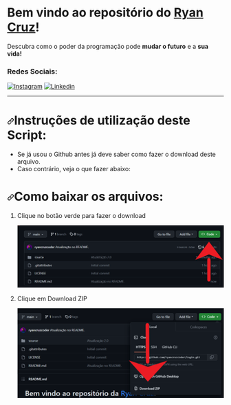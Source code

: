 <h1>Bem vindo ao repositório do <a href="https://www.instagram.com/_ryancruzzz/">Ryan Cruz</a>!</h1>
<p dir="auto">Descubra como o poder da programação pode <strong>mudar o futuro</strong> e a <strong>sua vida!</strong></p>
<h3 dir="auto">Redes Sociais:</h3>

[![Instagram](https://img.shields.io/badge/Instagram-E4405F?style=for-the-badge&logo=instagram&logoColor=white)](https://www.instagram.com/ryancruzcoder)
[![Linkedin](https://img.shields.io/badge/LinkedIn-0077B5?style=for-the-badge&logo=linkedin&logoColor=white)](https://www.linkedin.com/in/ryan-cruz-010398264/)

<hr>
<h1 tabindex="-1" dir="auto"><a id="user-content-instruções-de-como-usar-este-script" class="anchor" aria-hidden="true" href="#instruções-de-como-usar-este-script"><svg class="octicon octicon-link" viewBox="0 0 16 16" version="1.1" width="16" height="16" aria-hidden="true"><path d="m7.775 3.275 1.25-1.25a3.5 3.5 0 1 1 4.95 4.95l-2.5 2.5a3.5 3.5 0 0 1-4.95 0 .751.751 0 0 1 .018-1.042.751.751 0 0 1 1.042-.018 1.998 1.998 0 0 0 2.83 0l2.5-2.5a2.002 2.002 0 0 0-2.83-2.83l-1.25 1.25a.751.751 0 0 1-1.042-.018.751.751 0 0 1-.018-1.042Zm-4.69 9.64a1.998 1.998 0 0 0 2.83 0l1.25-1.25a.751.751 0 0 1 1.042.018.751.751 0 0 1 .018 1.042l-1.25 1.25a3.5 3.5 0 1 1-4.95-4.95l2.5-2.5a3.5 3.5 0 0 1 4.95 0 .751.751 0 0 1-.018 1.042.751.751 0 0 1-1.042.018 1.998 1.998 0 0 0-2.83 0l-2.5 2.5a1.998 1.998 0 0 0 0 2.83Z"></path></svg></a>Instruções de utilização deste Script:</h1>
<ul dir="auto">
<li>Se já usou o Github antes já deve saber como fazer o download deste arquivo.</li>
<li>Caso contrário, veja o que fazer abaixo:</li>
</ul>
<h1 tabindex="-1" dir="auto"><a id="user-content-como-baixar-os-arquivos" class="anchor" aria-hidden="true" href="#como-baixar-os-arquivos"><svg class="octicon octicon-link" viewBox="0 0 16 16" version="1.1" width="16" height="16" aria-hidden="true"><path d="m7.775 3.275 1.25-1.25a3.5 3.5 0 1 1 4.95 4.95l-2.5 2.5a3.5 3.5 0 0 1-4.95 0 .751.751 0 0 1 .018-1.042.751.751 0 0 1 1.042-.018 1.998 1.998 0 0 0 2.83 0l2.5-2.5a2.002 2.002 0 0 0-2.83-2.83l-1.25 1.25a.751.751 0 0 1-1.042-.018.751.751 0 0 1-.018-1.042Zm-4.69 9.64a1.998 1.998 0 0 0 2.83 0l1.25-1.25a.751.751 0 0 1 1.042.018.751.751 0 0 1 .018 1.042l-1.25 1.25a3.5 3.5 0 1 1-4.95-4.95l2.5-2.5a3.5 3.5 0 0 1 4.95 0 .751.751 0 0 1-.018 1.042.751.751 0 0 1-1.042.018 1.998 1.998 0 0 0-2.83 0l-2.5 2.5a1.998 1.998 0 0 0 0 2.83Z"></path></svg></a>Como baixar os arquivos:</h1>
<ol dir="auto">
<li>
<p dir="auto">Clique no botão verde para fazer o download</p>
<p dir="auto"><img src="./source/public/assets/arts/step1.png" alt="Step1"style="max-width: 100%;"></p>
</li>
<li>
<p dir="auto">Clique em Download ZIP</p>
<p dir="auto"<p dir="auto"><img src="./source/public/assets/arts/step2.png" alt="Step2"style="max-width: 100%;"></p></p>
</li>
</ol>

 
